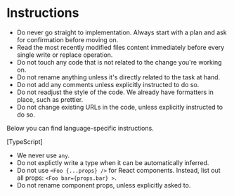 # Instructions

- Do never go straight to implementation. Always start with a plan and ask for confirmation before moving on.
- Read the most recently modified files content immediately before every single write or replace operation.
- Do not touch any code that is not related to the change you're working on.
- Do not rename anything unless it's directly related to the task at hand.
- Do not add any comments unless explicitly instructed to do so.
- Do not readjust the style of the code. We already have formatters in place, such as prettier.
- Do not change existing URLs in the code, unless explicitly instructed to do so.

Below you can find language-specific instructions.

[TypeScript]

- We never use `any`.
- Do not explictly write a type when it can be automatically inferred.
- Do not use `<Foo {...props} />` for React components. Instead, list out all props: `<Foo bar={props.bar} >`.
- Do not rename component props, unless explicitly asked to.
